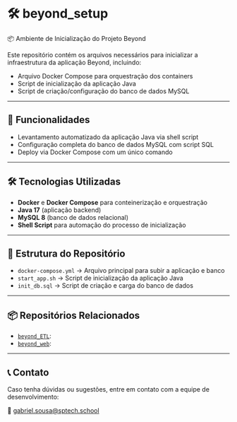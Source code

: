 # 🛠️ beyond_setup
📦 Ambiente de Inicialização do Projeto Beyond

Este repositório contém os arquivos necessários para inicializar a infraestrutura da aplicação Beyond, incluindo:

- Arquivo Docker Compose para orquestração dos containers
- Script de inicialização da aplicação Java
- Script de criação/configuração do banco de dados MySQL

---

## 🚀 Funcionalidades

- Levantamento automatizado da aplicação Java via shell script
- Configuração completa do banco de dados MySQL com script SQL
- Deploy via Docker Compose com um único comando

---

## 🛠️ Tecnologias Utilizadas

- **Docker** e **Docker Compose** para conteinerização e orquestração
- **Java 17** (aplicação backend)
- **MySQL 8** (banco de dados relacional)
- **Shell Script** para automação do processo de inicialização

---

## 📁 Estrutura do Repositório

- `docker-compose.yml` → Arquivo principal para subir a aplicação e banco
- `start_app.sh` → Script de inicialização da aplicação Java
- `init_db.sql` → Script de criação e carga do banco de dados

---

## 📦 Repositórios Relacionados

- [`beyond_ETL`](https://github.com/GabrielSousaSPTech/beyond_ETL.git):
- [`beyond_web`](https://github.com/GabrielSousaSPTech/beyond_web.git):
---

## 📞 Contato

Caso tenha dúvidas ou sugestões, entre em contato com a equipe de desenvolvimento:

📧 gabriel.sousa@sptech.school
